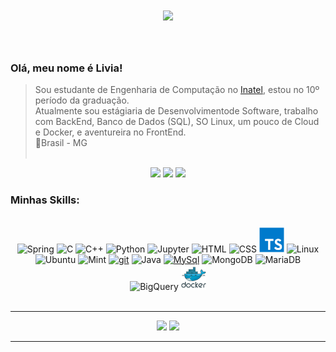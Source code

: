 <h1 align="center">
    <a href="https://git.io/typing-svg">
        <img
            src="https://readme-typing-svg.herokuapp.com/?lines=Howdy!+👋&center=true&size=28">
    </a>
</h1>
<br>

### Olá, meu nome é Livia!
> Sou estudante de Engenharia de Computação no [Inatel](https://inatel.br/home/), estou no 10º período da graduação. <br>
> Atualmente sou estágiaria de Desenvolvimentode Software, trabalho com BackEnd, Banco de Dados (SQL), SO Linux, um pouco de Cloud e Docker, e aventureira no FrontEnd. <br>
>📍Brasil - MG
> <br><br>

<!-- align="right" alt="followers" title="Follow me on Github" -->
<div align="center">
    <a href="https://www.linkedin.com/in/l%C3%ADvia-jacklinne-ramos-moreira-bb3014253/" target="_blank">
    <img src="https://img.shields.io/badge/Livia-%230A66C2?style=flat&logo=linkedin" height="21"></a>
    <a href="mailto:livia.jacklinne@gec.inatel.br" target="_blank"><img src="https://img.shields.io/badge/Email-%230078D4?style=flat&logo=microsoftoutlook" height="21"></a>
    <a href="" target="_blank"><img src="https://komarev.com/ghpvc/?username=LiviaJacklinne&style=for-the-badg&color=46c219" height="21"></a>
</div>

### Minhas Skills:
<br>
<div align="center" style="display: inline_block"> 
    <img src="https://www.vectorlogo.zone/logos/springio/springio-icon.svg" alt="Spring" title="Spring" width="40" height="40"/>
    <img src="https://cdn.jsdelivr.net/gh/devicons/devicon/icons/c/c-original.svg" alt="C" title="C" width="40" height="40"/>
    <img src="https://cdn.jsdelivr.net/gh/devicons/devicon/icons/cplusplus/cplusplus-original.svg" alt="C++" title="C++" width="40" height="40"/>
    <img src="https://cdn.jsdelivr.net/gh/devicons/devicon/icons/python/python-original-wordmark.svg" alt="Python" title="Python" width="40" height="40">
    <img src="https://cdn.jsdelivr.net/gh/devicons/devicon/icons/jupyter/jupyter-original-wordmark.svg" alt="Jupyter" title="Jupyter" width="40" height="40">
    <img src="https://www.vectorlogo.zone/logos/w3_html5/w3_html5-icon.svg" alt="HTML" title="HTML" width="40" height="40"/>
    <img src="https://www.vectorlogo.zone/logos/w3_css/w3_css-icon.svg" alt="CSS" title="CSS" width="40" height="40"/>
    <a href="https://www.typescriptlang.org/" target="_blank" rel="noreferrer"><img src="https://raw.githubusercontent.com/devicons/devicon/master/icons/typescript/typescript-original.svg" alt="typescript" width="40" height="40"/></a>
    <img src="https://www.vectorlogo.zone/logos/linux/linux-icon.svg" alt="Linux" title="Linux" width="40" height="40">
    <img src="https://www.vectorlogo.zone/logos/ubuntu/ubuntu-icon.svg" alt="Ubuntu" title="Ubuntu" width="40" height="40">
    <img src="https://www.vectorlogo.zone/logos/mint/mint-ar21.svg" alt="Mint" title="Mint" width="50" height="40">
    <a href="https://git-scm.com/" target="_blank" rel="noreferrer"><img src="https://www.vectorlogo.zone/logos/git-scm/git-scm-icon.svg" alt="git" width="40" height="40"/></a> 
    <img src="https://cdn.jsdelivr.net/gh/devicons/devicon/icons/java/java-original-wordmark.svg" alt="Java" title="Java" width="40" height="40">
    <a href="https://www.mysql.com/" target="_blank"><img src="https://www.vectorlogo.zone/logos/mysql/mysql-official.svg" alt="MySql" title="MySQL" width="40" height="40"></a>
    <img src="https://cdn.jsdelivr.net/gh/devicons/devicon/icons/mongodb/mongodb-original-wordmark.svg" alt="MongoDB" title="MongoDB" width="40" height="40">
    <img src="https://www.vectorlogo.zone/logos/mariadb/mariadb-icon.svg" alt="MariaDB" title="MariaDB" width="40" height="40">
    <img src="https://www.vectorlogo.zone/logos/google_bigquery/google_bigquery-icon.svg" alt="BigQuery" title="BigQuery" width="40" height="40">
    <a href="https://www.docker.com/" target="_blank" rel="noreferrer"><img src="https://raw.githubusercontent.com/devicons/devicon/master/icons/docker/docker-original-wordmark.svg" alt="docker" width="40" height="40"/></a>
</div>
<br>
<hr>
 <p align="center" style="display: inline_block">
    <img width=395 src="https://github-readme-stats.vercel.app/api?username=LiviaJacklinne&show_icons=true&theme=monokai&count_private=false&include_all_commits=true"/> 
    <img width=300 src="https://github-readme-stats.vercel.app/api/top-langs/?username=LiviaJacklinne&layout=compact&theme=monokai&include_all_commits=true&count_private=false"/>
</p>
<hr>
